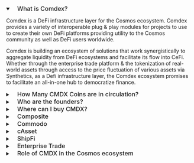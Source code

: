 <details open>
<summary><h3 style="display: inline; padding-left: 15px; font-weight: 500">What is Comdex?</h3></summary>

<p>
    Comdex is a DeFi infrastructure layer for the Cosmos ecosystem. Comdex provides a variety of interoperable plug & play modules for projects to use to create their own DeFi platforms providing utility to the Cosmos community as well as DeFi users worldwide.
</p>

<p>
    Comdex is building an ecosystem of solutions that work synergistically to aggregate liquidity from DeFi ecosystems and facilitate its flow into CeFi. Whether through the enterprise trade platform & the tokenization of real-world assets through access to the price fluctuation of various assets via Synthetics, as a Defi infrastructure layer, the Comdex ecosystem promises to facilitate an all-in-one hub to democratize finance.
</p>
</details>

<details>
<summary><h3 style="display: inline; padding-left: 15px; font-weight: 500">How Many CMDX Coins are in circulation?</h3></summary>

<p>
    The Comdex Mainnet went live on 20th November 2021 with a 100,000,000 CMDX genesis supply. 12.5% of the genesis supply (12,500,000 CMDX) is in circulation as of the launch of CMDX. The CMDX token is inflationary in nature with an inflation of 30% set for the first year and a subsequent reduction of 25% in the inflation rate in each with the maximum supply capped at 200,000,000 CMDX.
</p>
</details>

<details>
<summary><h3 style="display: inline; padding-left: 15px; font-weight: 500">Who are the founders?</h3></summary>

<p>
    Abhishek Singh (CEO) and Siddarth Patil (COO) are the founders of Comdex. Abhishek Singh is an Engineer by trade, prior to founding Comdex, he was working as a Business Intelligent Consultant. Siddarth was working in Investment Banking, Wealth Management, and Management Consulting. Now the Comdex team is 25 members strong, passionate people from top institutes and diverse backgrounds.
</p>
</details>

<details>
<summary><h3 style="display: inline; padding-left: 15px; font-weight: 500">Where can I buy CMDX?</h3></summary>

<p>
    CMDX is listed on the Osmosis zone and soon will be available on a couple of DEXs and CEXs.
</p>
</details>

<details>
<summary><h3 style="display: inline; padding-left: 15px; font-weight: 500">Composite</h3></summary>

<p>
    Composite is an over-collateralized stablecoin designed to be a stable representation of purchasing power and is therefore soft pegged to $1; however, as the global macro landscape develops, that may be subject to change in the future.
</p>
</details>

<details>
<summary><h3 style="display: inline; padding-left: 15px; font-weight: 500">Commodo</h3></summary>

<p>
    Commodo is a lending/borrowing dApp, native to the Comdex chain utilizing the $CMDO native token, allowing users in the Cosmos ecosystem to more efficiently utilize their capital. This dApp will integrate with the other apps like the synthetics exchange to enhance the cAsset user experience and function as its own platform.
</p>
</details>

<details>
<summary><h3 style="display: inline; padding-left: 15px; font-weight: 500">cAsset</h3></summary>

<p>
    cAsset is the innovative new synthetics app that allows the creation of synthetic assets based on the price fluctuation of real-world assets, such as commodities or cryptocurrencies. Once users have their synthetic assets, they can then use those assets to earn yields.
</p>
</details>

<details>
<summary><h3 style="display: inline; padding-left: 15px; font-weight: 500">ShipFi</h3></summary>

<p>
    This dApp promises to facilitate the creation of CeFi financing through collateralization of real-world assets as NFTs.
</p>
</details>

<details>
<summary><h3 style="display: inline; padding-left: 15px; font-weight: 500">Enterprise Trade</h3></summary>

<p>
    This platform will allow its users to facilitate real-world trade financing using digital assets as collateral, thus providing its Enterprise users with readily accessible liquidity to meet their demands.
</p>
</details>

<details>
<summary><h3 style="display: inline; padding-left: 15px; font-weight: 500">Role of CMDX in the Cosmos ecosystem</h3></summary>

1. Being the native token of the chain, CMDX powers the network’s staking economy. Transaction fees and staking of CMDX helps secure the network.
2. CMDX holders can also be involved in the governance of the protocol. CMDX holders play a role in making critical decisions for the protocol like whitelisting of synthetic as well as collaterals that can be used on the platform.
3. Comdex synthetics app users can collateralize their CMDX holdings to create and trade synthetic cAssets on Comdex.
4. CMDX tokens will be distributed as rewards to liquidity providers and other participants who perform critical functions in the network.
5. CMDX tokens will be minted and burned to maintain the stability of cAssets in the network and ensure the solvency of the net debt of the network.
</details>

